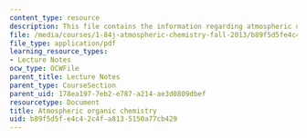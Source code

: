 ```yaml
---
content_type: resource
description: This file contains the information regarding atmospheric organic chemistry.
file: /media/courses/1-84j-atmospheric-chemistry-fall-2013/b89f5d5fe4c42c4fa8135150a77cb429_MIT1_84JF13_Lec12_orgo.pdf
file_type: application/pdf
learning_resource_types:
- Lecture Notes
ocw_type: OCWFile
parent_title: Lecture Notes
parent_type: CourseSection
parent_uid: 178ea197-7eb2-e787-a214-ae3d0809dbef
resourcetype: Document
title: Atmospheric organic chemistry
uid: b89f5d5f-e4c4-2c4f-a813-5150a77cb429
---
```

